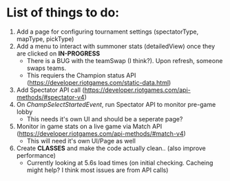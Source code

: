 # List of things to do:
1. Add a page for configuring tournament settings (spectatorType, mapType, pickType)
2. Add a menu to interact with summoner stats (detailedView) once they are clicked on **IN-PROGRESS**
    * There is a BUG with the teamSwap (I think?). Upon refresh, someone swaps teams. 
    * This requiers the Champion status API (https://developer.riotgames.com/static-data.html)
3. Add Spectator API call (https://developer.riotgames.com/api-methods/#spectator-v4)
4. On *ChampSelectStartedEvent*, run Spectator API to monitor pre-game lobby
    * This needs it's own UI and should be a seperate page?
5. Monitor in game stats on a live game via Match API (https://developer.riotgames.com/api-methods/#match-v4)
    * This will need it's own UI/Page as well
6. Create **CLASSES** and make the code actually clean.. (also improve performance)
    * Currently looking at 5.6s load times (on initial checking. Cacheing might help? I think most issues are from API calls)
